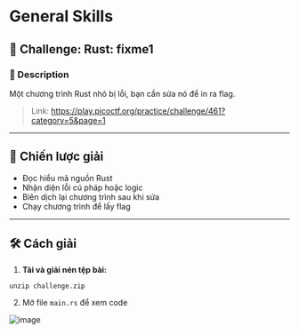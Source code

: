 # General Skills

## 🧩 Challenge: Rust: fixme1

### 📝 Description
Một chương trình Rust nhỏ bị lỗi, bạn cần sửa nó để in ra flag.

> Link: https://play.picoctf.org/practice/challenge/461?category=5&page=1

---

## 🧠 Chiến lược giải
- Đọc hiểu mã nguồn Rust
- Nhận diện lỗi cú pháp hoặc logic
- Biên dịch lại chương trình sau khi sửa
- Chạy chương trình để lấy flag

---

## 🛠️ Cách giải

1. **Tải và giải nén tệp bài:**
```
unzip challenge.zip
```
2. Mở file `main.rs` để xem code
   
![image](https://github.com/user-attachments/assets/d605c267-a4ad-4c54-8a8b-359c640c4725)


